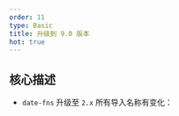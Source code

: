 ```yaml
---
order: 11
type: Basic
title: 升级到 9.0 版本
hot: true
---
```


## 核心描述

- `date-fns` 升级至 `2.x` 所有导入名称有变化：
  ```diff

  ```